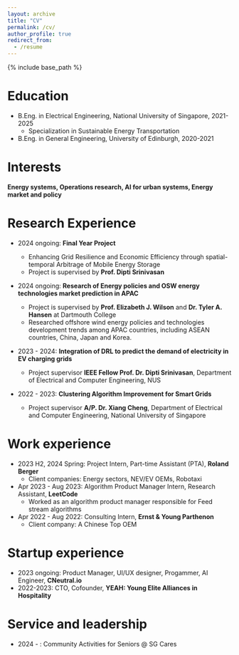 ```yaml
---
layout: archive
title: "CV"
permalink: /cv/
author_profile: true
redirect_from:
  - /resume
---
```


{% include base_path %}

Education
======
* B.Eng. in Electrical Engineering, National University of Singapore, 2021-2025
  * Specialization in Sustainable Energy Transportation
* B.Eng. in General Engineering, University of Edinburgh, 2020-2021

Interests
======
**Energy systems, Operations research, AI for urban systems, Energy market and policy**

Research Experience
======
* 2024 ongoing: **Final Year Project**
  * Enhancing Grid Resilience and Economic Efficiency through spatial-temporal Arbitrage of Mobile Energy Storage
  * Project is supervised by **Prof. Dipti Srinivasan**

* 2024 ongoing: **Research of Energy policies and OSW energy technologies market prediction in APAC**
  * Project is supervised by **Prof. Elizabeth J. Wilson** and **Dr. Tyler A. Hansen** at Dartmouth College
  * Researched offshore wind energy policies and technologies development trends among APAC countries, including ASEAN countries, China, Japan and Korea.

* 2023 - 2024: **Integration of DRL to predict the demand of electricity in EV charging grids**
  * Project supervisor **IEEE Fellow Prof. Dr. Dipti Srinivasan**, Department of Electrical and Computer Engineering, NUS

* 2022 - 2023: **Clustering Algorithm Improvement for Smart Grids**
  * Project supervisor **A/P. Dr. Xiang Cheng**, Department of Electrical and Computer Engineering, National University of Singapore


Work experience
======
* 2023 H2, 2024 Spring: Project Intern, Part-time Assistant (PTA), **Roland Berger**
  * Client companies: Energy sectors, NEV/EV OEMs, Robotaxi
* Apr 2023 - Aug 2023: Algorithm Product Manager Intern, Research Assistant, **LeetCode**
  * Worked as an algorithm product manager responsible for Feed stream algorithms
* Apr 2022 - Aug 2022: Consulting Intern, **Ernst & Young Parthenon**
    * Client company: A Chinese Top OEM

Startup experience
======
* 2023 ongoing: Product Manager, UI/UX designer, Progammer, AI Engineer, **CNeutral.io**
* 2022-2023: CTO, Cofounder, **YEAH: Young Elite Alliances in Hospitality**
 
Service and leadership
======
* 2024 - : Community Activities for Seniors @ SG Cares
